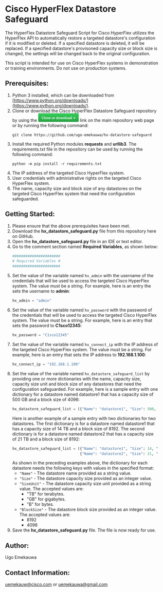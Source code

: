 # Cisco HyperFlex Datastore Safeguard

The HyperFlex Datastore Safeguard Script for Cisco HyperFlex utilizes the HyperFlex API to automatically restore a targeted datastore's configuration if it is modified or deleted. If a specified datastore is deleted, it will be replaced. If a specified datastore's provisoned capacity size or block size is changed, the settings will be changed back to the original configuration.

This script is intended for use on Cisco HyperFlex systems in demonstration or training environments. Do not use on production systems.

## Prerequisites:
1. Python 3 installed, which can be downloaded from [https://www.python.org/downloads/](https://www.python.org/downloads/).
2. Clone or download the Cisco HyperFlex Datastore Safeguard repository by using the ![Gitub Clone or download](./assets/Github_Clone_or_download_link_button.png "Github Clone or download") link on the main repository web page or by running the following command:
    ```
    git clone https://github.com/ugo-emekauwa/hx-datastore-safeguard
    ```
3. Install the required Python modules **requests** and **urllib3**. The requirements.txt file in the repository can be used by running the following command:
    ```
    python -m pip install -r requirements.txt
    ```
4. The IP address of the targeted Cisco HyperFlex system.
5. User credentials with administrative rights on the targeted Cisco HyperFlex system.
6. The name, capacity size and block size of any datastores on the targeted Cisco HyperFlex system that need the configuration safeguarded.

## Getting Started:
1. Please ensure that the above prerequisites have been met.
2. Download the **hx_datastore_safeguard.py** file from this repository here on GitHub.
3. Open the **hx_datastore_safeguard.py** file in an IDE or text editor.
4. Go to the comment section named **Required Variables**, as shown below:
    ```python
    ######################
    # Required Variables #
    ######################
    ```
5. Set the value of the variable named `hx_admin` with the username of the credentials that will be used to access the targeted Cisco HyperFlex system. The value must be a string. For example, here is an entry the sets the username to **admin**:
    ```python
    hx_admin = "admin"
    ```
6. Set the value of the variable named `hx_password` with the password of the credentials that will be used to access the targeted Cisco HyperFlex system. The value must be a string. For example, here is an entry that sets the password to **C1sco12345**:
    ```python
    hx_password = "C1sco12345"
    ```
7. Set the value of the variable named `hx_connect_ip` with the IP address of the targeted Cisco HyperFlex system. The value must be a string. For example, here is an entry that sets the IP address to **192.168.1.100**:
    ```python
    hx_connect_ip = "192.168.1.100"
    ```
8. Set the value of the variable named `hx_datastore_safeguard_list` by providing one or more dictionaries with the name, capacity size, capacity size unit and block size of any datastores that need the configuration safeguarded.
    For example, here is a sample entry with one dictionary for a datastore named datastore1 that has a capacity size of 500 GB and a block size of 4096:
    ```python
    hx_datastore_safeguard_list = ({"Name": "datastore1", "Size": 500, "SizeUnit": "GB", "BlockSize": 4096})
    ```
    Here is another example of a sample entry with two dictionaries for two datastores. The first dictionary is for a datastore named datastore1 that has a capacity size of 14 TB and a block size of 8192. The second dictionary is for a datastore named datastore2 that has a capacity size of 21 TB and a block size of 8192: 
    ```python
    hx_datastore_safeguard_list = ({"Name": "datastore1", "Size": 14, "SizeUnit": "TB", "BlockSize": 8192}, 
                                   {"Name": "datastore2", "Size": 21, "SizeUnit": "TB", "BlockSize": 8192})
    ```
    As shown in the preceding examples above, the dictionary for each datastore needs the following keys with values in the specified format:
    - `"Name"` - The datastore name provided as a string value.
    - `"Size"` - The datastore capacity size provided as an integer value.
    - `"SizeUnit"` - The datastore capacity size unit provided as a string value. The accepted values are:
        - "TB" for terabytes.
        - "GB" for gigabytes.
        - "B" for bytes.
    - `"BlockSize"` - The datastore block size provided as an integer value. The accepted values are:
        - 8192
        - 4096   
9. Save the **hx_datastore_safeguard.py** file. The file is now ready for use.


## Author:
Ugo Emekauwa

## Contact Information:
uemekauw@cisco.com or uemekauwa@gmail.com
